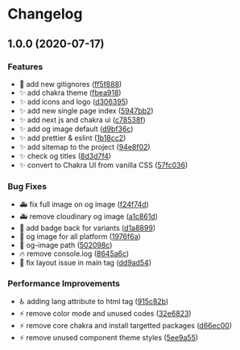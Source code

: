 # Changelog

## 1.0.0 (2020-07-17)


### Features

* :see_no_evil: add new gitignores ([ff5f888](https://www.github.com/navin-moorthy/navinmoorthy.me/commit/ff5f8880421ca8202d6d3e15623202498b884467))
* :sparkles: add chakra theme ([fbea918](https://www.github.com/navin-moorthy/navinmoorthy.me/commit/fbea9182ae1241055c2f71bfa04998f794bae956))
* :sparkles: add icons and logo ([d306395](https://www.github.com/navin-moorthy/navinmoorthy.me/commit/d3063951614d1f477bf1cb0e248dc1599a19fb0f))
* :sparkles: add new single page index ([5947bb2](https://www.github.com/navin-moorthy/navinmoorthy.me/commit/5947bb24baf2641c1695670ac3202e752db3fb52))
* :sparkles: add next js and chakra ui ([c78538f](https://www.github.com/navin-moorthy/navinmoorthy.me/commit/c78538f8dc0dc12e952b56763f507d2d13f367d5))
* :sparkles: add og image default ([d9bf36c](https://www.github.com/navin-moorthy/navinmoorthy.me/commit/d9bf36c8da517cd9380e8d89ef1a265d101adcfd))
* :sparkles: add prettier & eslint ([1b18cc2](https://www.github.com/navin-moorthy/navinmoorthy.me/commit/1b18cc231b360523de9c4935273e23032957f0e3))
* :sparkles: add sitemap to the project ([94e8f02](https://www.github.com/navin-moorthy/navinmoorthy.me/commit/94e8f020348cbe36f0fb6db168db48b32bc25dde))
* :sparkles: check og titles ([8d3d7f4](https://www.github.com/navin-moorthy/navinmoorthy.me/commit/8d3d7f4a0dbe50eeca5dda4b31d1f008613fd6cc))
* :sparkles: convert to Chakra UI from vanilla CSS ([57fc036](https://www.github.com/navin-moorthy/navinmoorthy.me/commit/57fc0365a1a81463d9555ecfd0d07e650af44150))


### Bug Fixes

* :ambulance: fix full image on og image ([f24f74d](https://www.github.com/navin-moorthy/navinmoorthy.me/commit/f24f74d35120a64c1b04991884a61940b6d94f09))
* :ambulance: remove cloudinary og image ([a1c861d](https://www.github.com/navin-moorthy/navinmoorthy.me/commit/a1c861d2ff3dcba30dd697afcd361822e1eb878b))
* :bug: add badge back for variants ([d1a8899](https://www.github.com/navin-moorthy/navinmoorthy.me/commit/d1a8899909e9db3b710ade9095676ac459cddbcc))
* :bug: og image for all platform ([1976f6a](https://www.github.com/navin-moorthy/navinmoorthy.me/commit/1976f6ac0fb496b582c1347960e47f0385cc2d28))
* :bug: og-image path ([502098c](https://www.github.com/navin-moorthy/navinmoorthy.me/commit/502098cfa14a69de75c5e84f4aeb2ae79b388479))
* :fire: remove console.log ([8645a6c](https://www.github.com/navin-moorthy/navinmoorthy.me/commit/8645a6ce59a0c2504348c05cf47fab6b0bbc87cd))
* :lipstick: fix layout issue in main tag ([dd9ad54](https://www.github.com/navin-moorthy/navinmoorthy.me/commit/dd9ad54ed7a20cc08364a1b9b65f801c7fc6a78b))


### Performance Improvements

* :wheelchair: adding lang attribute to html tag ([915c82b](https://www.github.com/navin-moorthy/navinmoorthy.me/commit/915c82bb5b9ad2250b203109a5f0d4204b3601cc))
* :zap: remove color mode and unused codes ([32e6823](https://www.github.com/navin-moorthy/navinmoorthy.me/commit/32e68236af7cfe13624a4319aa194f71f3d05cb2))
* :zap: remove core chakra and install targetted packages ([d66ec00](https://www.github.com/navin-moorthy/navinmoorthy.me/commit/d66ec008f1da2909175eece84612737206bfa049))
* :zap: remove unused component theme styles ([5ee9a55](https://www.github.com/navin-moorthy/navinmoorthy.me/commit/5ee9a55fda015875ac34b420a06503e3eedea896))
